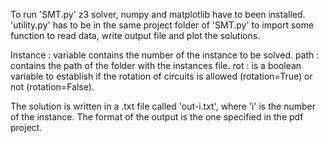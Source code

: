 To run 'SMT.py' z3 solver, numpy and matplotlib have to been installed. 'utility.py' has to be in the same 
project folder of 'SMT.py' to import some function to read data, write output file and plot the solutions.

Instance : variable contains the number of the instance to be solved.
path : contains the path of the folder with the instances file.
rot : is a boolean variable to establish if the rotation of circuits is allowed (rotation=True) or not (rotation=False).

The solution is written in a .txt file called 'out-i.txt', where 'i' is the number of the instance.
The format of the output is the one specified in the pdf project.

